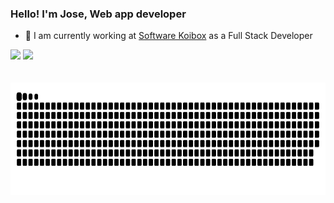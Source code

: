### Hello! I'm Jose, Web app developer

- 🔭 I am currently working at <a href='https://koibox.cloud'>Software Koibox</a> as a Full Stack Developer

<div>
  <img height="180em" src="https://github-readme-stats.vercel.app/api?username=Joorgi&count_private=true&show_icons=true&include_all_commits=true&locale=es&theme=tokyonight&hide_border=true" />
  <img height="180em" src="https://github-readme-stats.vercel.app/api/top-langs/?username=Joorgi&layout=compact&langs_count=16&theme=tokyonight&hide_border=true" />
</div>

<div style="display: inline_block"><br>
  <img align="center" alt="" height="40" with="50" src="https://cdn.jsdelivr.net/gh/devicons/devicon/icons/php/php-original.svg" />
  <img align="center" alt="" height="40" with="50" src="https://cdn.jsdelivr.net/gh/devicons/devicon/icons/symfony/symfony-original.svg" />
  <img align="center" alt="" height="40" with="50" src="https://cdn.jsdelivr.net/gh/devicons/devicon@latest/icons/python/python-original.svg" />
  <img align="center" alt="" height="40" with="50" src="https://cdn.jsdelivr.net/gh/devicons/devicon@latest/icons/django/django-plain-wordmark.svg" />
  <img align="center" alt="" height="40" with="50" src="https://cdn.jsdelivr.net/gh/devicons/devicon@latest/icons/vuejs/vuejs-original-wordmark.svg" />
</div>

<div>
  <img height="180em" src="https://raw.githubusercontent.com/joorgi/joorgi/output/github-snake-dark.svg" />
</div>
